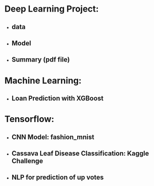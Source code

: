 
# Deep Learning Project:
  - ## data
  - ## Model
  - ## Summary (pdf file)
# Machine Learning:
  - ## Loan Prediction with XGBoost
# Tensorflow: 
  - ## CNN Model: fashion_mnist
  - ## Cassava Leaf Disease Classification: Kaggle Challenge
  - ## NLP for prediction of up votes



